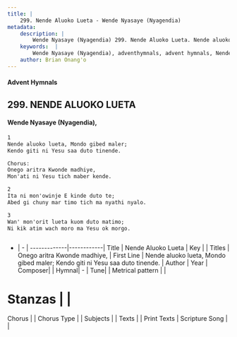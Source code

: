 ```yaml
---
title: |
    299. Nende Aluoko Lueta - Wende Nyasaye (Nyagendia)
metadata:
    description: |
        Wende Nyasaye (Nyagendia) 299. Nende Aluoko Lueta. Nende aluoko lueta, Mondo gibed maler; Kendo giti ni Yesu saa duto tinende.  Chorus: Onego aritra Kwonde madhiye, Mon'ati ni Yesu tich maber kende.  
    keywords:  |
        Wende Nyasaye (Nyagendia), adventhymnals, advent hymnals, Nende Aluoko Lueta, Nende aluoko lueta, Mondo gibed maler; Kendo giti ni Yesu saa duto tinende.. Onego aritra Kwonde madhiye,
    author: Brian Onang'o
---
```


#### Advent Hymnals
## 299. NENDE ALUOKO LUETA
####  Wende Nyasaye (Nyagendia),

```txt
1
Nende aluoko lueta, Mondo gibed maler;
Kendo giti ni Yesu saa duto tinende.

Chorus:
Onego aritra Kwonde madhiye,
Mon'ati ni Yesu tich maber kende.

2
Ita ni mon'owinje E kinde duto te;
Abed gi chuny mar timo tich ma nyathi nyalo.

3
Wan' mon'orit lueta kuom duto matimo;
Ni kik atim wach moro ma Yesu ok morgo.



```

- |   -  |
-------------|------------|
Title | Nende Aluoko Lueta |
Key |  |
Titles | Onego aritra Kwonde madhiye, |
First Line | Nende aluoko lueta, Mondo gibed maler; Kendo giti ni Yesu saa duto tinende. |
Author | 
Year | 
Composer| |
Hymnal|  - |
Tune|  |
Metrical pattern | |
# Stanzas |  |
Chorus |  |
Chorus Type |  |
Subjects | |
Texts |  |
Print Texts | 
Scripture Song |  |
    
